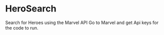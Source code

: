# HeroSearch
Search for Heroes using the Marvel API
Go to Marvel and get Api keys for the code to run.
